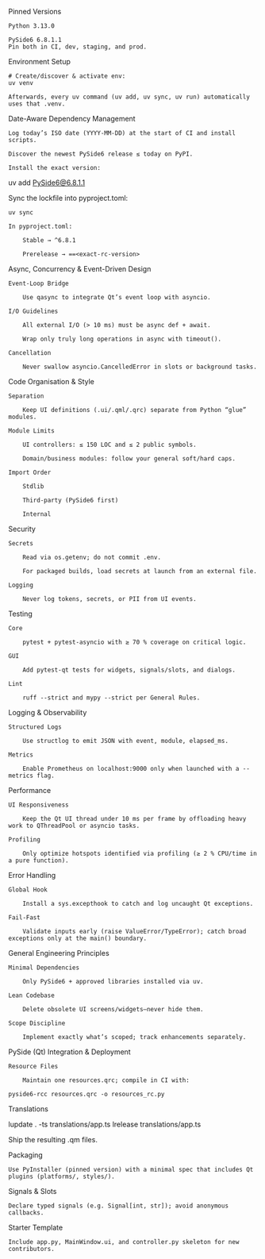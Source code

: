 Pinned Versions

    Python 3.13.0

    PySide6 6.8.1.1
    Pin both in CI, dev, staging, and prod.

Environment Setup

    # Create/discover & activate env:
    uv venv

    Afterwards, every uv command (uv add, uv sync, uv run) automatically uses that .venv.

Date-Aware Dependency Management

    Log today’s ISO date (YYYY-MM-DD) at the start of CI and install scripts.

    Discover the newest PySide6 release ≤ today on PyPI.

    Install the exact version:

uv add PySide6@6.8.1.1

Sync the lockfile into pyproject.toml:

    uv sync

    In pyproject.toml:

        Stable → ^6.8.1

        Prerelease → ==<exact-rc-version>

Async, Concurrency & Event-Driven Design

    Event-Loop Bridge

        Use qasync to integrate Qt’s event loop with asyncio.

    I/O Guidelines

        All external I/O (> 10 ms) must be async def + await.

        Wrap only truly long operations in async with timeout().

    Cancellation

        Never swallow asyncio.CancelledError in slots or background tasks.

Code Organisation & Style

    Separation

        Keep UI definitions (.ui/.qml/.qrc) separate from Python “glue” modules.

    Module Limits

        UI controllers: ≤ 150 LOC and ≤ 2 public symbols.

        Domain/business modules: follow your general soft/hard caps.

    Import Order

        Stdlib

        Third-party (PySide6 first)

        Internal

Security

    Secrets

        Read via os.getenv; do not commit .env.

        For packaged builds, load secrets at launch from an external file.

    Logging

        Never log tokens, secrets, or PII from UI events.

Testing

    Core

        pytest + pytest-asyncio with ≥ 70 % coverage on critical logic.

    GUI

        Add pytest-qt tests for widgets, signals/slots, and dialogs.

    Lint

        ruff --strict and mypy --strict per General Rules.

Logging & Observability

    Structured Logs

        Use structlog to emit JSON with event, module, elapsed_ms.

    Metrics

        Enable Prometheus on localhost:9000 only when launched with a --metrics flag.

Performance

    UI Responsiveness

        Keep the Qt UI thread under 10 ms per frame by offloading heavy work to QThreadPool or asyncio tasks.

    Profiling

        Only optimize hotspots identified via profiling (≥ 2 % CPU/time in a pure function).

Error Handling

    Global Hook

        Install a sys.excepthook to catch and log uncaught Qt exceptions.

    Fail-Fast

        Validate inputs early (raise ValueError/TypeError); catch broad exceptions only at the main() boundary.

General Engineering Principles

    Minimal Dependencies

        Only PySide6 + approved libraries installed via uv.

    Lean Codebase

        Delete obsolete UI screens/widgets—never hide them.

    Scope Discipline

        Implement exactly what’s scoped; track enhancements separately.

PySide (Qt) Integration & Deployment

    Resource Files

        Maintain one resources.qrc; compile in CI with:

    pyside6-rcc resources.qrc -o resources_rc.py

Translations

lupdate . -ts translations/app.ts
lrelease translations/app.ts

Ship the resulting .qm files.

Packaging

    Use PyInstaller (pinned version) with a minimal spec that includes Qt plugins (platforms/, styles/).

Signals & Slots

    Declare typed signals (e.g. Signal[int, str]); avoid anonymous callbacks.

Starter Template

    Include app.py, MainWindow.ui, and controller.py skeleton for new contributors.